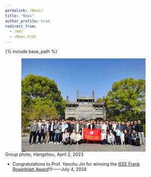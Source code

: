 ```yaml
---
permalink: /News/
title: "News"
author_profile: true
redirect_from: 
  - /md/
  - /News.html
---
```


{% include base_path %}

<div style="display:flex;justify-content:center;">
   <img src="/images/HOME.jpg" width="400" alt="Fig" style="margin:auto;">
</div>
Group photo, Hangzhou, April 2, 2023
<br>

* Congratulations to Prof. Yaochu Jin for winning the [IEEE Frank Rosenblatt Award](https://corporate-awards.ieee.org/recipients/current-recipients/)!!!——July 4, 2024


